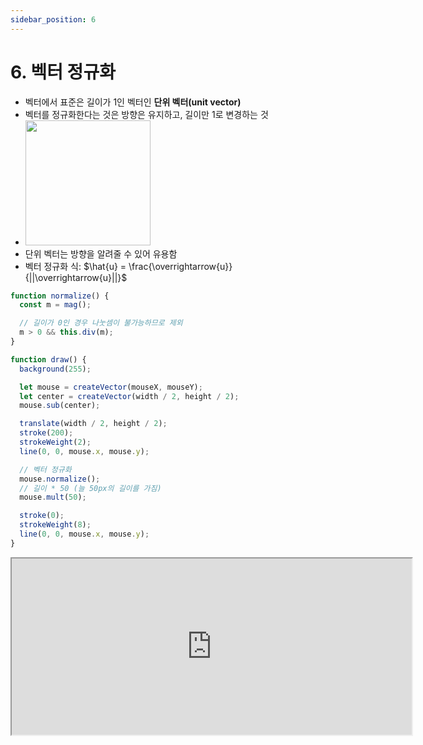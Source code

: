 ```yaml
---
sidebar_position: 6
---
```


# 6. 벡터 정규화

- 벡터에서 표준은 길이가 1인 벡터인 **단위 벡터(unit vector)**
- 벡터를 정규화한다는 것은 방향은 유지하고, 길이만 1로 변경하는 것
- <img width="200px" src="https://natureofcode.com/static/cceaa06da952441c0e507fc131e6875a/a7874/01_vectors_15.webp"/>
- 단위 벡터는 방향을 알려줄 수 있어 유용함
- 벡터 정규화 식: $\hat{u} = \frac{\overrightarrow{u}}{||\overrightarrow{u}||}$

```js
function normalize() {
  const m = mag();

  // 길이가 0인 경우 나눗셈이 불가능하므로 제외
  m > 0 && this.div(m);
}
```

```js
function draw() {
  background(255);

  let mouse = createVector(mouseX, mouseY);
  let center = createVector(width / 2, height / 2);
  mouse.sub(center);

  translate(width / 2, height / 2);
  stroke(200);
  strokeWeight(2);
  line(0, 0, mouse.x, mouse.y);

  // 벡터 정규화
  mouse.normalize();
  // 길이 * 50 (늘 50px의 길이를 가짐)
  mouse.mult(50);

  stroke(0);
  strokeWeight(8);
  line(0, 0, mouse.x, mouse.y);
}
```

<iframe width="640px" height="282px" src="https://editor.p5js.org/urbanscratcher/full/8bnhmE3P5"></iframe>
